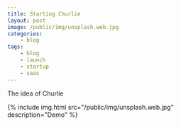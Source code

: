 ```yaml
---
title: Starting Churlie
layout: post
image: /public/img/unsplash.web.jpg
categories:
    - blog
tags:
    - blog
    - launch
    - startup
    - saas
---
```

The idea of Churlie

{% 
    include img.html
    src="/public/img/unsplash.web.jpg"
    description="Demo"
%}

